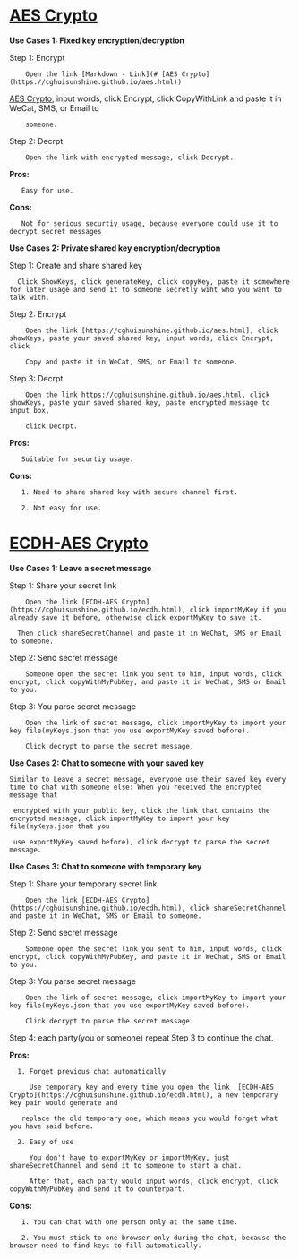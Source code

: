 # [AES Crypto](https://cghuisunshine.github.io/aes.html) 


**Use Cases 1: Fixed key encryption/decryption**

   Step 1: Encrypt 
   
        Open the link [Markdown - Link](# [AES Crypto](https://cghuisunshine.github.io/aes.html))
[AES Crypto](https://cghuisunshine.github.io/aes.html), input words, click Encrypt, click CopyWithLink and paste it in WeCat, SMS, or Email to 
        
        someone. 
        
   Step 2: Decrpt
        
        Open the link with encrypted message, click Decrypt.
        
   **Pros:**
   
       Easy for use.
   
   **Cons:**
   
       Not for serious securtiy usage, because everyone could use it to decrypt secret messages
       
 **Use Cases 2: Private shared key encryption/decryption**
 
   Step 1: Create and share shared key
 
      Click ShowKeys, click generateKey, click copyKey, paste it somewhere for later usage and send it to someone secretly wiht who you want to talk with.
 
   Step 2: Encrypt 
   
        Open the link [https://cghuisunshine.github.io/aes.html], click showKeys, paste your saved shared key, input words, click Encrypt, click 
        
        Copy and paste it in WeCat, SMS, or Email to someone. 
        
   Step 3: Decrpt
        
        Open the link https://cghuisunshine.github.io/aes.html, click showKeys, paste your saved shared key, paste encrypted message to input box, 
        
        click Decrpt. 
        
   **Pros:**
    
       Suitable for securtiy usage.
    
   **Cons:**
    
       1. Need to share shared key with secure channel first.
       
       2. Not easy for use.
        
    
        
        
        
        


# [ECDH-AES Crypto](https://cghuisunshine.github.io/ecdh.html)


**Use Cases 1: Leave a secret message**

   Step 1: Share your secret link
   
        Open the link [ECDH-AES Crypto](https://cghuisunshine.github.io/ecdh.html), click importMyKey if you already save it before, otherwise click exportMyKey to save it.
        
      Then click shareSecretChannel and paste it in WeChat, SMS or Email to someone. 
      
   Step 2: Send secret message 
   
        Someone open the secret link you sent to him, input words, click encrypt, click copyWithMyPubKey, and paste it in WeChat, SMS or Email to you.
        
   Step 3: You parse secret message
   
        Open the link of secret message, click importMyKey to import your key file(myKeys.json that you use exportMyKey saved before).
        
        Click decrypt to parse the secret message.
         
**Use Cases 2: Chat to someone with your saved key**

    Similar to Leave a secret message, everyone use their saved key every time to chat with someone else: When you received the encrypted message that 
    
     encrypted with your public key, click the link that contains the encrypted message, click importMyKey to import your key file(myKeys.json that you 
     
     use exportMyKey saved before), click decrypt to parse the secret message.  



**Use Cases 3: Chat to someone with temporary key**

   Step 1: Share your temporary secret link
   
        Open the link [ECDH-AES Crypto](https://cghuisunshine.github.io/ecdh.html), click shareSecretChannel and paste it in WeChat, SMS or Email to someone. 
        
   Step 2: Send secret message 
   
        Someone open the secret link you sent to him, input words, click encrypt, click copyWithMyPubKey, and paste it in WeChat, SMS or Email to you.
        
   Step 3: You parse secret message
   
        Open the link of secret message, click importMyKey to import your key file(myKeys.json that you use exportMyKey saved before).
        
        Click decrypt to parse the secret message.
        
   Step 4: each party(you or someone) repeat Step 3 to continue the chat.
   
   
   **Pros:**
   
      1. Forget previous chat automatically
      
         Use temporary key and every time you open the link  [ECDH-AES Crypto](https://cghuisunshine.github.io/ecdh.html), a new temporary key pair would generate and 
         
       replace the old temporary one, which means you would forget what you have said before.
       
      2. Easy of use
      
         You don't have to exportMyKey or importMyKey, just shareSecretChannel and send it to someone to start a chat.
         
         After that, each party would input words, click encrypt, click copyWithMyPubKey and send it to counterpart.
         
   **Cons:**
    
       1. You can chat with one person only at the same time.
       
       2. You must stick to one browser only during the chat, because the browser need to find keys to fill automatically.
       
